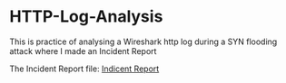 # HTTP-Log-Analysis
This is practice of analysing a Wireshark http log during a SYN flooding attack where I made an Incident Report 

The Incident Report file: [Indicent Report](_Cybersecurity-Incident-Report.pdf)
